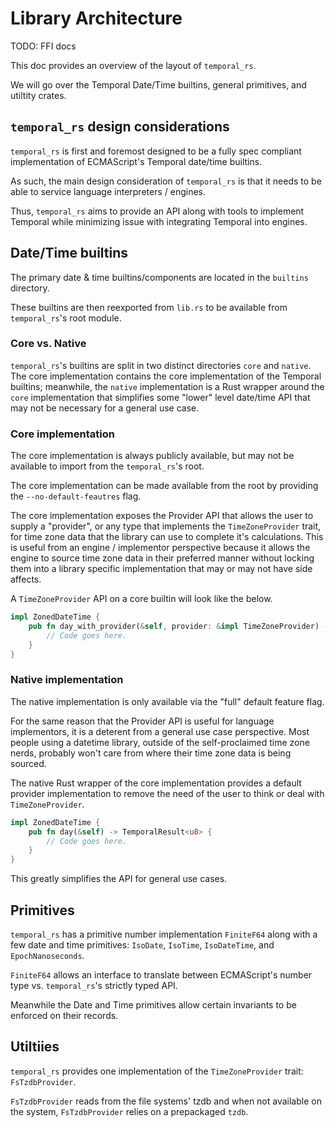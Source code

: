 # Library Architecture

TODO: FFI docs

This doc provides an overview of the layout of `temporal_rs`.

We will go over the Temporal Date/Time builtins, general primitives, and
utiltity crates.

## `temporal_rs` design considerations

`temporal_rs` is first and foremost designed to be a fully spec
compliant implementation of ECMAScript's Temporal date/time builtins.

As such, the main design consideration of `temporal_rs` is that it needs
to be able to service language interpreters / engines.

Thus, `temporal_rs` aims to provide an API along with tools to implement
Temporal while minimizing issue with integrating Temporal into engines.

## Date/Time builtins

The primary date & time builtins/components are located in the
`builtins` directory.

These builtins are then reexported from `lib.rs` to be available from
`temporal_rs`'s root module.

### Core vs. Native

`temporal_rs`'s builtins are split in two distinct directories `core`
and `native`. The core implementation contains the core implementation
of the Temporal builtins; meanwhile, the `native` implementation is a
Rust wrapper around the `core` implementation that simplifies some
"lower" level date/time API that may not be necessary for a general use
case.

### Core implementation

The core implementation is always publicly available, but may not be
available to import from the `temporal_rs`'s root.

The core implementation can be made available from the root by providing
the `--no-default-feautres` flag.

The core implementation exposes the Provider API that allows the user to
supply a "provider", or any type that implements the `TimeZoneProvider`
trait, for time zone data that the library can use to complete it's
calculations. This is useful from an engine / implementor perspective
because it allows the engine to source time zone data in their preferred
manner without locking them into a library specific implementation that
may or may not have side affects.

A `TimeZoneProvider` API on a core builtin will look like the below.

```rust
impl ZonedDateTime {
    pub fn day_with_provider(&self, provider: &impl TimeZoneProvider) -> TemporalResult<u8> {
        // Code goes here.
    }
}
```

### Native implementation

The native implementation is only available via the "full" default
feature flag.

For the same reason that the Provider API is useful for language
implementors, it is a deterent from a general use case perspective. Most
people using a datetime library, outside of the self-proclaimed time
zone nerds, probably won't care from where their time zone data is being
sourced.

The native Rust wrapper of the core implementation provides a default
provider implementation to remove the need of the user to think or deal
with `TimeZoneProvider`.

```rust
impl ZonedDateTime {
    pub fn day(&self) -> TemporalResult<u8> {
        // Code goes here.
    }
}
```

This greatly simplifies the API for general use cases.

## Primitives

<!-- Should IsoDate, IsoTime, and IsoDateTime be considered primitives? -->

`temporal_rs` has a primitive number implementation `FiniteF64` along
with a few date and time primitives: `IsoDate`, `IsoTime`,
`IsoDateTime`, and `EpochNanoseconds`.

`FiniteF64` allows an interface to translate between ECMAScript's number
type vs. `temporal_rs`'s strictly typed API.

Meanwhile the Date and Time primitives allow certain invariants to be
enforced on their records.

## Utiltiies

`temporal_rs` provides one implementation of the `TimeZoneProvider`
trait: `FsTzdbProvider`.

`FsTzdbProvider` reads from the file systems' tzdb and when not
available on the system, `FsTzdbProvider` relies on a prepackaged
`tzdb`.

<!-- TODO: add some more about parsers -->
